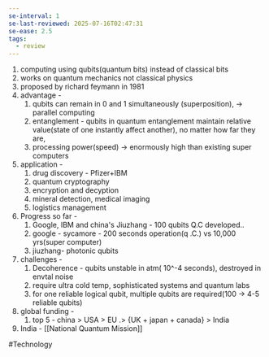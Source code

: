 ```yaml
---
se-interval: 1
se-last-reviewed: 2025-07-16T02:47:31
se-ease: 2.5
tags:
  - review
---
```

1. computing using qubits(quantum bits) instead of classical bits
2. works on quantum mechanics not classical physics
3. proposed by richard feymann in 1981
4. advantage - 
	1. qubits can remain in 0 and 1 simultaneously (superposition), -> parallel computing
	2. entanglement - qubits in quantum entanglement maintain relative value(state of one instantly affect another), no matter how far they are,
	3. processing power(speed) -> enormously high than existing super computers
5. application - 
	1. drug discovery - Pfizer+IBM
	2. quantum cryptography
	3. encryption and decyption
	4. mineral detection, medical imaging
	5. logistics management
6. Progress so far - 
	1. Google, IBM and china's Jiuzhang - 100 qubits Q.C developed..
	2. google - sycamore - 200 seconds operation(q .C.) vs 10,000 yrs(super computer)
	3. jiuzhang- photonic qubits
7. challenges - 
	1. Decoherence - qubits unstable in atm( 10^-4 seconds), destroyed in envtal noise
	2. require ultra cold temp, sophisticated systems and quantum labs
	3. for one reliable logical qubit, multiple qubits are required(100 -> 4-5 reliable qubits)
8. global funding  - 
	1. top 5 - china > USA > EU .> {UK + japan + canada} > India
9. India - [[National Quantum Mission]]



#Technology 